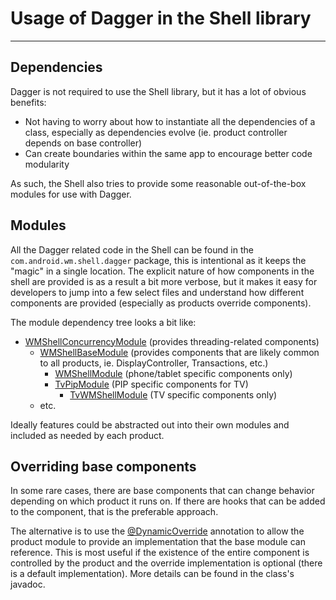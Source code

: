# Usage of Dagger in the Shell library

---

## Dependencies

Dagger is not required to use the Shell library, but it has a lot of obvious benefits:

- Not having to worry about how to instantiate all the dependencies of a class, especially as
  dependencies evolve (ie. product controller depends on base controller)
- Can create boundaries within the same app to encourage better code modularity

As such, the Shell also tries to provide some reasonable out-of-the-box modules for use with Dagger.

## Modules

All the Dagger related code in the Shell can be found in the `com.android.wm.shell.dagger` package,
this is intentional as it keeps the "magic" in a single location.  The explicit nature of how
components in the shell are provided is as a result a bit more verbose, but it makes it easy for
developers to jump into a few select files and understand how different components are provided
(especially as products override components).

The module dependency tree looks a bit like:
- [WMShellConcurrencyModule](/libs/WindowManager/Shell/src/com/android/wm/shell/dagger/WMShellConcurrencyModule.java)
  (provides threading-related components)
  - [WMShellBaseModule](/libs/WindowManager/Shell/src/com/android/wm/shell/dagger/WMShellBaseModule.java)
    (provides components that are likely common to all products, ie. DisplayController,
    Transactions, etc.)
    - [WMShellModule](/libs/WindowManager/Shell/src/com/android/wm/shell/dagger/WMShellModule.java)
      (phone/tablet specific components only)
    - [TvPipModule](/libs/WindowManager/Shell/src/com/android/wm/shell/dagger/TvPipModule.java)
      (PIP specific components for TV)
      - [TvWMShellModule](/libs/WindowManager/Shell/src/com/android/wm/shell/dagger/TvWMShellModule.java)
        (TV specific components only)
  - etc.

Ideally features could be abstracted out into their own modules and included as needed by each
product.

## Overriding base components

In some rare cases, there are base components that can change behavior depending on which
product it runs on.  If there are hooks that can be added to the component, that is the
preferable approach.

The alternative is to use the [@DynamicOverride](/libs/WindowManager/Shell/src/com/android/wm/shell/dagger/DynamicOverride.java)
annotation to allow the product module to provide an implementation that the base module can
reference.  This is most useful if the existence of the entire component is controlled by the
product and the override implementation is optional (there is a default implementation).  More
details can be found in the class's javadoc.